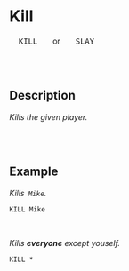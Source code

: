 
# Kill

<kbd>  KILL  </kbd>   or   <kbd>  SLAY  </kbd>

<br>
<br>

## Description

*Kills the given player.*

<br>
<br>

## Example

*Kills  `Mike`.*

```shell
KILL Mike
```

<br>

*Kills **everyone** except youself.*

```shell
KILL *
```

<br>
